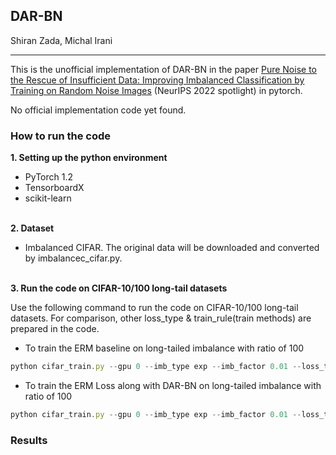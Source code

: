 ## DAR-BN

Shiran Zada, Michal Irani

------

This is the unofficial implementation of DAR-BN in the paper [Pure Noise to the Rescue of Insufficient Data: Improving Imbalanced Classification by Training on Random Noise Images](https://arxiv.org/pdf/2112.08810.pdf) (NeurIPS 2022 spotlight) in pytorch.

No official implementation code yet found.


### How to run the code

**1. Setting up the python environment**

- PyTorch 1.2
- TensorboardX
- scikit-learn

\
**2. Dataset**

- Imbalanced CIFAR. The original data will be downloaded and converted by imbalancec_cifar.py.

\
**3. Run the code on CIFAR-10/100 long-tail datasets**

Use the following command to run the code on CIFAR-10/100 long-tail datasets.
For comparison, other loss_type & train_rule(train methods) are prepared in the code. 

- To train the ERM baseline on long-tailed imbalance with ratio of 100

```javascript
python cifar_train.py --gpu 0 --imb_type exp --imb_factor 0.01 --loss_type CE --train_rule None --arch wide_resnet28_10
```

- To train the ERM Loss along with DAR-BN on long-tailed imbalance with ratio of 100
```javascript
python cifar_train.py --gpu 0 --imb_type exp --imb_factor 0.01 --loss_type CE --train_rule DAR-BN --arch wide_resnet28_10
```


### Results
